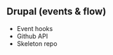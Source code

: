## Drupal (events & flow)

<ul>
<li>Event hooks</li>
<li>Github API</li>
<li class="highlight-blue fragment">Skeleton repo</li>
</ul>